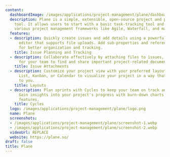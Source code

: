 ```yaml
---
content:
  dashboardImage: /images/applications/project-management/plane/dashboard.webp
  description: Plane is a simple, extensible, open-source project and product management
    tool. It allows users to start with a basic task-tracking tool and gradually adopt
    various project management frameworks like Agile, Waterfall, and many more.
  features:
  - description: Quickly create issues and add details using a powerful rich text
      editor that supports file uploads. Add sub-properties and references to issues
      for better organization and tracking.
    title: Issue Planning and Tracking
  - description: Collaborate effectively by attaching files to issues, making it easy
      for your team to find and share important project-related documents.
    title: Issue Attachments
  - description: Customize your project view with your preferred layout - choose from
      List, Kanban, or Calendar to visualize your project in a way that makes sense
      to you.
    title: Layouts
  - description: Plan sprints with Cycles to keep your team on track and productive.
      Gain insights into your project's progress with burn-down charts and other useful
      features.
    title: Cycles
  logo: /images/applications/project-management/plane/logo.png
  name: Plane
  screenshots:
  - /images/applications/project-management/plane/screenshot-1.webp
  - /images/applications/project-management/plane/screenshot-2.webp
  videoUrl: REPLACE
  website: https://plane.so/
draft: false
title: Plane
---
```


